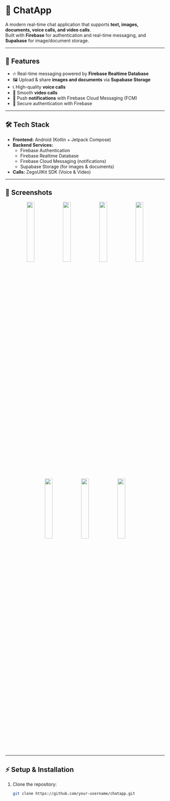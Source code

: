 # 📱 ChatApp

A modern real-time chat application that supports **text, images, documents, voice calls, and video calls**.  
Built with **Firebase** for authentication and real-time messaging, and **Supabase** for image/document storage.  

---

## 🚀 Features
- 🔥 Real-time messaging powered by **Firebase Realtime Database**
- 🖼️ Upload & share **images and documents** via **Supabase Storage**
- 📞 High-quality **voice calls**
- 🎥 Smooth **video calls**
- 🔔 Push **notifications** with Firebase Cloud Messaging (FCM)
- 🔐 Secure authentication with Firebase

---

## 🛠️ Tech Stack
- **Frontend:** Android (Kotlin + Jetpack Compose)
- **Backend Services:**
  - Firebase Authentication
  - Firebase Realtime Database
  - Firebase Cloud Messaging (notifications)
  - Supabase Storage (for images & documents)
- **Calls:** ZegoUIKit SDK (Voice & Video)

---

## 📸 Screenshots

<p align="center">
  <img src="https://github.com/user-attachments/assets/97795eb0-cfa0-4f18-b8f8-ba51d8554746" width="22%" />
  <img src="https://github.com/user-attachments/assets/39272047-e50b-4d5a-a65a-4e8517ce5789" width="22%" />
  <img src="https://github.com/user-attachments/assets/489e9166-0a76-4e71-871a-09bc633343fc" width="22%" />
  <img src="https://github.com/user-attachments/assets/158c3527-fa35-4604-8306-70dab092b4c5" width="22%" />
</p>

<p align="center">
  <img src="https://github.com/user-attachments/assets/a88efb88-71ad-486b-8c99-5ba8f104a5c4" width="22%" />
  <img src="https://github.com/user-attachments/assets/b444afd4-e611-49fc-a92c-ebc6f2d90131" width="22%" />
  <img src="https://github.com/user-attachments/assets/c759f1b8-8d27-4e41-b2ce-d0d7e0ec5cd3" width="22%" />
</p>

---

## ⚡ Setup & Installation

1. Clone the repository:
   ```bash
   git clone https://github.com/your-username/chatapp.git

